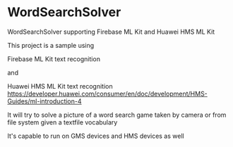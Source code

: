# WordSearchSolver
WordSearchSolver supporting Firebase ML Kit and Huawei HMS ML Kit

This project is a sample using 

Firebase ML Kit text recognition

and 

Huawei HMS ML Kit text recognition https://developer.huawei.com/consumer/en/doc/development/HMS-Guides/ml-introduction-4

It will try to solve a picture of a word search game taken by camera or from file system given a textfile vocabulary

It's capable to run on GMS devices and HMS devices as well

